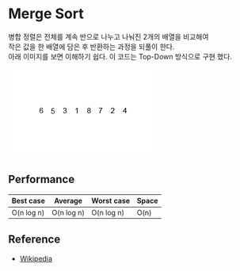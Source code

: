 # Merge Sort
병합 정렬은 전체를 계속 반으로 나누고 나눠진 2개의 배열을 비교해여  
작은 값을 한 배열에 담은 후 반환하는 과정을 되풀이 한다.  
아래 이미지를 보면 이해하기 쉽다.
이 코드는 Top-Down 방식으로 구현 했다.

![wikipedia_merge_sort](../../img/merge_sort.gif)


## Performance
Best case   | Average   | Worst case | Space 
---------- | ---------- | ---------- | -------
O(n log n) | O(n log n) | O(n log n) | O(n)

## Reference
- [Wikipedia](https://ko.wikipedia.org/wiki/%ED%95%A9%EB%B3%91_%EC%A0%95%EB%A0%AC)